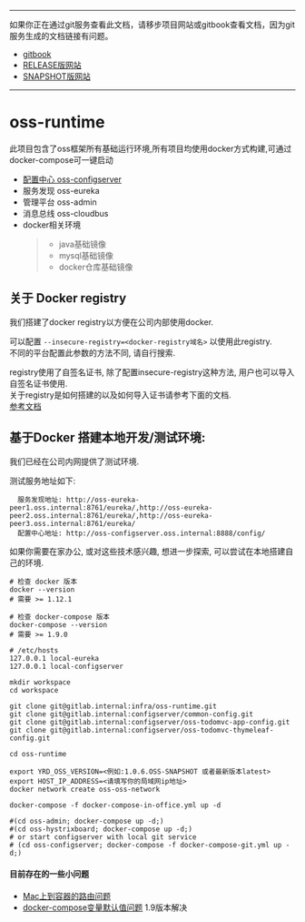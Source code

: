 -----
如果你正在通过git服务查看此文档，请移步项目网站或gitbook查看文档，因为git服务生成的文档链接有问题。
+ [gitbook](http://mvn-site.infra.internal/oss-develop/gitbook)
+ [RELEASE版网站](http://mvn-site.infra.internal/oss/staging)
+ [SNAPSHOT版网站](http://mvn-site.infra.internal/oss-develop/staging)
-----

# oss-runtime
此项目包含了oss框架所有基础运行环境,所有项目均使用docker方式构建,可通过docker-compose可一键启动

+ [配置中心 oss-configserver](oss-configserver/)
+ 服务发现 oss-eureka
+ 管理平台 oss-admin
+ 消息总线 oss-cloudbus
+ docker相关环境
    > - java基础镜像
    > - mysql基础镜像
    > - docker仓库基础镜像



## 关于 Docker registry

  我们搭建了docker registry以方便在公司内部使用docker.  
  
  可以配置 `--insecure-registry=<docker-registry域名>` 以使用此registry.  
  不同的平台配置此参数的方法不同, 请自行搜索.  
  
  registry使用了自签名证书, 除了配置insecure-registry这种方法, 用户也可以导入自签名证书使用.  
  关于registry是如何搭建的以及如何导入证书请参考下面的文档.  
  [参考文档](./YRD_DOCKER_REGISTRY.html)

## 基于Docker 搭建本地开发/测试环境:

  我们已经在公司内网提供了测试环境.
  
  测试服务地址如下:
  
      服务发现地址: http://oss-eureka-peer1.oss.internal:8761/eureka/,http://oss-eureka-peer2.oss.internal:8761/eureka/,http://oss-eureka-peer3.oss.internal:8761/eureka/
      配置中心地址: http://oss-configserver.oss.internal:8888/config/
  
  如果你需要在家办公, 或对这些技术感兴趣, 想进一步探索, 可以尝试在本地搭建自己的环境.

    # 检查 docker 版本
    docker --version
    # 需要 >= 1.12.1

    # 检查 docker-compose 版本
    docker-compose --version
    # 需要 >= 1.9.0

    # /etc/hosts
    127.0.0.1 local-eureka
    127.0.0.1 local-configserver

    mkdir workspace
    cd workspace

    git clone git@gitlab.internal:infra/oss-runtime.git
    git clone git@gitlab.internal:configserver/common-config.git
    git clone git@gitlab.internal:configserver/oss-todomvc-app-config.git
    git clone git@gitlab.internal:configserver/oss-todomvc-thymeleaf-config.git

    cd oss-runtime

    export YRD_OSS_VERSION=<例如:1.0.6.OSS-SNAPSHOT 或者最新版本latest>
    export HOST_IP_ADDRESS=<请填写你的局域网ip地址>
    docker network create oss-oss-network

    docker-compose -f docker-compose-in-office.yml up -d
    
    #(cd oss-admin; docker-compose up -d;)
    #(cd oss-hystrixboard; docker-compose up -d;)
    # or start configserver with local git service
    # (cd oss-configserver; docker-compose -f docker-compose-git.yml up -d;)

#### 目前存在的一些小问题

- [Mac上到容器的路由问题](https://forums.docker.com/t/ip-routing-to-container/8424/2)
- [docker-compose变量默认值问题](https://github.com/docker/compose/issues/2441) 1.9版本解决
